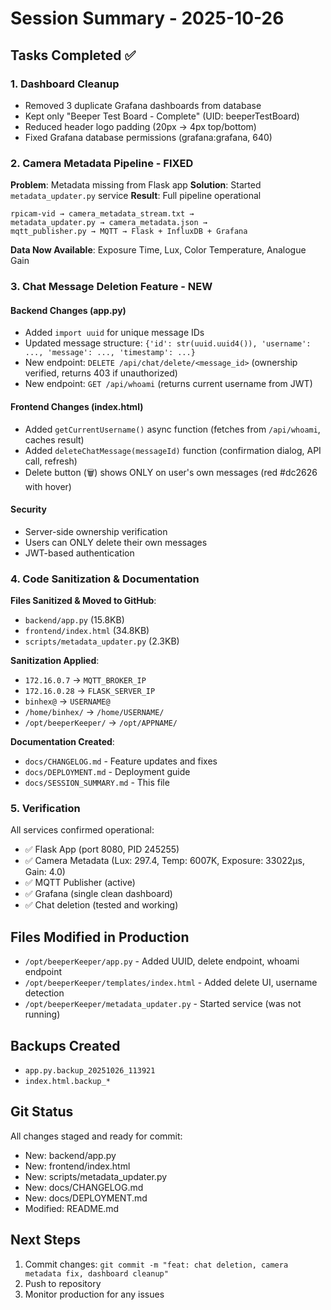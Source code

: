 # Session Summary - 2025-10-26

## Tasks Completed ✅

### 1. Dashboard Cleanup
- Removed 3 duplicate Grafana dashboards from database
- Kept only "Beeper Test Board - Complete" (UID: beeperTestBoard)
- Reduced header logo padding (20px → 4px top/bottom)
- Fixed Grafana database permissions (grafana:grafana, 640)

### 2. Camera Metadata Pipeline - FIXED
**Problem**: Metadata missing from Flask app
**Solution**: Started `metadata_updater.py` service
**Result**: Full pipeline operational
```
rpicam-vid → camera_metadata_stream.txt →
metadata_updater.py → camera_metadata.json →
mqtt_publisher.py → MQTT → Flask + InfluxDB + Grafana
```
**Data Now Available**: Exposure Time, Lux, Color Temperature, Analogue Gain

### 3. Chat Message Deletion Feature - NEW

#### Backend Changes (app.py)
- Added `import uuid` for unique message IDs
- Updated message structure: `{'id': str(uuid.uuid4()), 'username': ..., 'message': ..., 'timestamp': ...}`
- New endpoint: `DELETE /api/chat/delete/<message_id>` (ownership verified, returns 403 if unauthorized)
- New endpoint: `GET /api/whoami` (returns current username from JWT)

#### Frontend Changes (index.html)
- Added `getCurrentUsername()` async function (fetches from `/api/whoami`, caches result)
- Added `deleteChatMessage(messageId)` function (confirmation dialog, API call, refresh)
- Delete button (🗑️) shows ONLY on user's own messages (red #dc2626 with hover)

#### Security
- Server-side ownership verification
- Users can ONLY delete their own messages
- JWT-based authentication

### 4. Code Sanitization & Documentation
**Files Sanitized & Moved to GitHub**:
- `backend/app.py` (15.8KB)
- `frontend/index.html` (34.8KB)
- `scripts/metadata_updater.py` (2.3KB)

**Sanitization Applied**:
- `172.16.0.7` → `MQTT_BROKER_IP`
- `172.16.0.28` → `FLASK_SERVER_IP`
- `binhex@` → `USERNAME@`
- `/home/binhex/` → `/home/USERNAME/`
- `/opt/beeperKeeper/` → `/opt/APPNAME/`

**Documentation Created**:
- `docs/CHANGELOG.md` - Feature updates and fixes
- `docs/DEPLOYMENT.md` - Deployment guide
- `docs/SESSION_SUMMARY.md` - This file

### 5. Verification
All services confirmed operational:
- ✅ Flask App (port 8080, PID 245255)
- ✅ Camera Metadata (Lux: 297.4, Temp: 6007K, Exposure: 33022µs, Gain: 4.0)
- ✅ MQTT Publisher (active)
- ✅ Grafana (single clean dashboard)
- ✅ Chat deletion (tested and working)

## Files Modified in Production
- `/opt/beeperKeeper/app.py` - Added UUID, delete endpoint, whoami endpoint
- `/opt/beeperKeeper/templates/index.html` - Added delete UI, username detection
- `/opt/beeperKeeper/metadata_updater.py` - Started service (was not running)

## Backups Created
- `app.py.backup_20251026_113921`
- `index.html.backup_*`

## Git Status
All changes staged and ready for commit:
- New: backend/app.py
- New: frontend/index.html
- New: scripts/metadata_updater.py
- New: docs/CHANGELOG.md
- New: docs/DEPLOYMENT.md
- Modified: README.md

## Next Steps
1. Commit changes: `git commit -m "feat: chat deletion, camera metadata fix, dashboard cleanup"`
2. Push to repository
3. Monitor production for any issues
